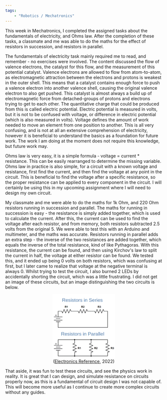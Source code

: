```yaml
---
tags: 
    - "Robotics / Mechatronics"
---
```

This week in Mechatronics, I completed the assigned tasks about the fundamentals of electricity, and Ohms law. After the completion of these tasks, a classmate and me was able to do the maths for the effect of resistors in succession, and resistors in parallel. 

The fundamentals of electricity task mainly required me to read, and remember - no exercises were involved. The content discussed the flow of valence electrons, the catalyst for this flow, and the measurement of this potential catalyst. Valence electrons are allowed to flow from atom-to-atom, as electromagnetic attraction between the electrons and protons is weakest in the outer shell. This means that a catalyst contains enough force to push a valence electron into another valence shell, causing the original valence electron to also get pushed. This catalyst is almost always a build up of electromagnetic force from detached-groups of protons and electrons trying to get to each other. The quantitative charge that could be produced from this is called electric potential. Electric potential is measured in volts, but it is not to be confused with voltage, or difference in electric potential (which is also measured in volts). Voltage defines the amount of work needed to move an element from one position to another. This is all very confusing, and is not at all an extensive comprehension of electricity, however it is beneficial to understand the basics as a foundation for future work. The work I am doing at the moment does not require this knowledge, but future work may.

Ohms law is very easy, it is a simple formula - voltage = current * resistance. This can be easily rearranged to determine the missing variable. Ohms law in practice is also simple, for a circuit with a known voltage and resistance, first find the current, and then find the voltage at any point in the circuit. This is beneficial to find the voltage after a specific resistance, so the proper resistance can be applied to every component in the circuit. I will certainly be using this in my upcoming assignment where I will need to design my own circuit. 

My classmate and me were able to do the maths for 1k Ohm, and 220 Ohm resistors running in succession and parallel. The maths for running in succession is easy - the resistance is simply added together, which is used to calculate the current. After this, the current can be used to find the voltage after each resistor, and from memory, both resistors subtracted 2.5 volts from the original 5. We were able to test this with an Arduino and multimeter, and the maths was accurate. Resistors running in parallel adds an extra step - the inverse of the two resistances are added together, which equals the inverse of the total resistance, kind of like Pythagoras. With this resistance, the current can be found, and then using Kirchov's law to split the current in half, the voltage at either resistor can be found. We tested this, and it ended up being 0 volts on both resistors, which was confusing at first, but I later came to realize that voltage at the negative terminal is always 0. Whilst trying to test the circuit, I also burned 2 LEDs by accidentally shorting the circuit, which was a little frustrating. I did not get an image of these circuits, but an image distinguishing the two circuits is below.

<img alt="Parallel vs. Sequential Resistors"  src="/assets/Electricity/Resistor-circuit.png" style="display: block; margin: 0 auto; width: 40%;">
<p style="text-align: center; margin: 0;">
(<a href="https://electronicsreference.com/module3/dc-resistors-parallel/">Electronics Reference</a>, 2022)
</p>

That aside, it was fun to test these circuits, and see the physics work in reality. It is great that I can design, and simulate resistance on circuits properly now, as this is a fundamental of circuit design I was not capable of. This will become more useful as I continue to create more complex circuits without any guides. 